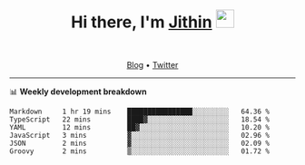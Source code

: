<h1 align="center">Hi there, I'm <a href="https://jithset.github.io/" target="_blank">Jithin</a> <img
src="https://github.com/blackcater/blackcater/raw/main/images/Hi.gif" height="32" /></h1>

<br />

<p align="center">
  <a href="https://jithset.github.io">Blog</a> •
  <a href="https://twitter.com/jithset">Twitter</a>
</p>

---

📊 **Weekly development breakdown**

<!--START_SECTION:waka-->

```text
Markdown     1 hr 19 mins    ████████████████░░░░░░░░░   64.36 %
TypeScript   22 mins         ████▓░░░░░░░░░░░░░░░░░░░░   18.54 %
YAML         12 mins         ██▓░░░░░░░░░░░░░░░░░░░░░░   10.20 %
JavaScript   3 mins          ▓░░░░░░░░░░░░░░░░░░░░░░░░   02.96 %
JSON         2 mins          ▓░░░░░░░░░░░░░░░░░░░░░░░░   02.09 %
Groovy       2 mins          ▒░░░░░░░░░░░░░░░░░░░░░░░░   01.72 %
```

<!--END_SECTION:waka-->

